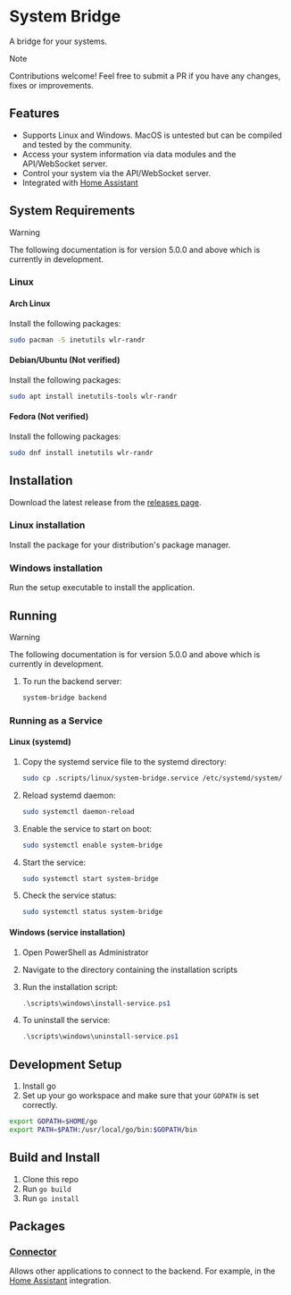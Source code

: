 # System Bridge

A bridge for your systems.

> [!NOTE]
> Contributions welcome!
> Feel free to submit a PR if you have any changes, fixes or improvements.

## Features

- Supports Linux and Windows. MacOS is untested but can be compiled and tested by
  the community.
- Access your system information via data modules and the API/WebSocket server.
- Control your system via the API/WebSocket server.
- Integrated with [Home Assistant](https://www.home-assistant.io/integrations/system_bridge)

## System Requirements

<!-- TODO: Remove when 5.0.0 is released -->

> [!WARNING]
> The following documentation is for version 5.0.0 and
> above which is currently in development.

### Linux

#### Arch Linux

Install the following packages:

```zsh
sudo pacman -S inetutils wlr-randr
```

#### Debian/Ubuntu (Not verified)

Install the following packages:

```zsh
sudo apt install inetutils-tools wlr-randr
```

#### Fedora (Not verified)

Install the following packages:

```zsh
sudo dnf install inetutils wlr-randr
```

## Installation

Download the latest release from the [releases page](https://github.com/timmo001/system-bridge/releases).

### Linux installation

Install the package for your distribution's package manager.

### Windows installation

Run the setup executable to install the application.

## Running

<!-- TODO: Remove when 5.0.0 is released -->

> [!WARNING]
> The following documentation is for version 5.0.0 and
> above which is currently in development.

1. To run the backend server:

   ```bash
   system-bridge backend
   ```

### Running as a Service

#### Linux (systemd)

1. Copy the systemd service file to the systemd directory:

   ```bash
   sudo cp .scripts/linux/system-bridge.service /etc/systemd/system/
   ```

2. Reload systemd daemon:

   ```bash
   sudo systemctl daemon-reload
   ```

3. Enable the service to start on boot:

   ```bash
   sudo systemctl enable system-bridge
   ```

4. Start the service:

   ```bash
   sudo systemctl start system-bridge
   ```

5. Check the service status:

   ```bash
   sudo systemctl status system-bridge
   ```

#### Windows (service installation)

1. Open PowerShell as Administrator
2. Navigate to the directory containing the installation scripts
3. Run the installation script:

   ```powershell
   .\scripts\windows\install-service.ps1
   ```

4. To uninstall the service:

   ```powershell
   .\scripts\windows\uninstall-service.ps1
   ```

## Development Setup

1. Install go
1. Set up your go workspace and make sure that your `GOPATH` is set correctly.

```zsh
export GOPATH=$HOME/go
export PATH=$PATH:/usr/local/go/bin:$GOPATH/bin
```

## Build and Install

1. Clone this repo
1. Run `go build`
1. Run `go install`

## Packages

### [Connector](https://github.com/timmo001/system-bridge-connector)

Allows other applications to connect to the backend. For example, in the
[Home Assistant](https://www.home-assistant.io/integrations/system_bridge)
integration.
